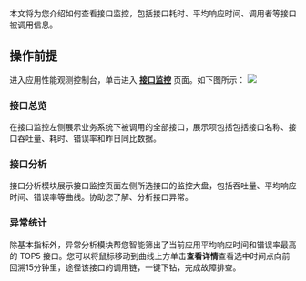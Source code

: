 本文将为您介绍如何查看接口监控，包括接口耗时、平均响应时间、调用者等接口被调用信息。

## 操作前提
进入应用性能观测控制台，单击进入 [**接口监控**](https://console.cloud.tencent.com/apm/monitor/interface) 页面。如下图所示：
![](https://main.qcloudimg.com/raw/54231ddf9ef60557662841a9a7c98932.png)

### 接口总览
在接口监控左侧展示业务系统下被调用的全部接口，展示项包括包括接口名称、接口吞吐量、耗时、错误率和昨日同比数据。

### 接口分析
接口分析模块展示接口监控页面左侧所选接口的监控大盘，包括吞吐量、平均响应时间、错误率等曲线。协助您了解、分析接口异常。

### 异常统计
除基本指标外，异常分析模块帮您智能筛出了当前应用平均响应时间和错误率最高的 TOP5 接口。您可以将鼠标移动到曲线上方单击**查看详情**查看选中时间点向前回溯15分钟里，途径该接口的调用链，一键下钻，完成故障排查。
